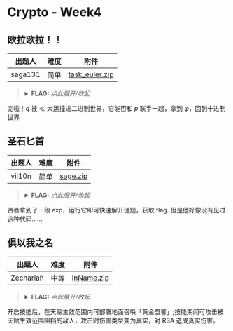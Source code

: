 # Crypto - Week4

## 欧拉欧拉！！

| 出题人 | 难度 | 附件 |
|-----|-----|-----|
| saga131 | 简单 | [task_euler.zip](https://github.com/project-newstar/newstar-ctf-2024/releases/download/attachment-week4/task_euler.zip) |

> <details><summary><strong>FLAG:</strong> <i>点此展开/收起</i></summary>
> <code>flag{y0u_really_kn0w_the_phi}</code>
> </details>

完啦！$q$ 被 $\ll$ 大运撞进二进制世界，它能否和 $p$ 联手一起，拿到 $\varphi$，回到十进制世界

## 圣石匕首

| 出题人 | 难度 | 附件 |
|-----|-----|-----|
| vil10n | 简单 | [sage.zip](https://github.com/project-newstar/newstar-ctf-2024/releases/download/attachment-week4/sage.zip) |

> <details><summary><strong>FLAG:</strong> <i>点此展开/收起</i></summary>
> <code>flag{small_dp_is_not_secure_adhfaiuhaph}</code>
> </details>

贤者拿到了一段 exp，运行它即可快速解开谜题，获取 flag. 但是他好像没有见过这种代码……

## 俱以我之名

| 出题人 | 难度 | 附件 |
|-----|-----|-----|
| Zechariah | 中等 | [InName.zip](https://github.com/project-newstar/newstar-ctf-2024/releases/download/attachment-week4/InName.zip) |

> <details><summary><strong>FLAG:</strong> <i>点此展开/收起</i></summary>
> <code>flag{rE@L_d@m@9e_15_7h3_mo5t_au7hEn7ic_dam49E}</code>
> </details>

开启技能后，在天赋生效范围内可部署地面召唤「黄金盟誓」;技能期间可攻击被天赋生效范围阻挡的敌人，攻击时伤害类型变为真实，对 RSA 造成真实伤害。
